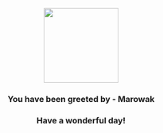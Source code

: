 <p align="center">
    <img src="https://raw.githubusercontent.com/PokeAPI/sprites/master/sprites/pokemon/105.png" width="150" height="150">
</p>
<h3 align="center">You have been greeted by - <b>Marowak</b></h3>
<h3 align="center">Have a wonderful day!</h3>
